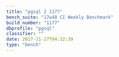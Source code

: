 ```yaml
---
title: "pgsql 2 1177"
bench_suite: "17w48 CI Weekly Benchmark"
build_number: "1177"
dbprofile: "pgsql"
classifier: ""
date: 2017-11-27T04:32:39
type: "bench"
---
```

